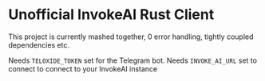 # Unofficial InvokeAI Rust Client

This project is currently mashed together, 0 error handling, tightly coupled dependencies etc.

Needs `TELOXIDE_TOKEN` set for the Telegram bot.
Needs `INVOKE_AI_URL` set to connect to connect to your InvokeAI instance